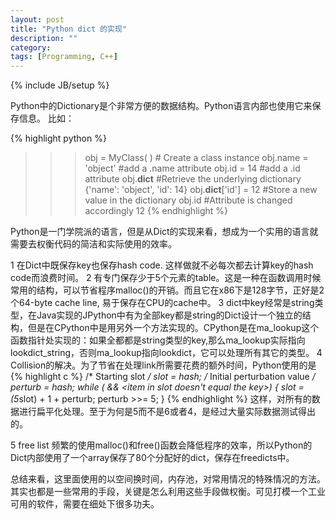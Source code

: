 ```yaml
---
layout: post
title: "Python dict 的实现"
description: ""
category:
tags: [Programming, C++]
---
```

{% include JB/setup %}

Python中的Dictionary是个非常方便的数据结构。Python语言内部也使用它来保存信息。
比如：

{% highlight python %}
>>> obj = MyClass( )  # Create a class instance
>>> obj.name = 'object'  #add a .name attribute
>>> obj.id = 14      #add a .id attribute
>>> obj.__dict__  #Retrieve the underlying dictionary
{'name': 'object', 'id': 14}
>>> obj.__dict__['id'] = 12  #Store a new value in the dictionary
>>> obj.id   #Attribute is changed accordingly
12
{% endhighlight %}

Python是一门学院派的语言，但是从Dict的实现来看，想成为一个实用的语言就需要去权衡代码的简洁和实际使用的效率。

1 在Dict中既保存key也保存hash code. 这样做就不必每次都去计算key的hash code而浪费时间。
2 有专门保存少于5个元素的table。这是一种在函数调用时候常用的结构，可以节省程序malloc()的开销。而且它在x86下是128字节，正好是2个64-byte cache line, 易于保存在CPU的cache中。
3 dict中key经常是string类型，在Java实现的JPython中有为全部key都是string的Dict设计一个独立的结构，但是在CPython中是用另外一个方法实现的。CPython是在ma_lookup这个函数指针处实现的：如果全都都是string类型的key,那么ma_lookup实际指向lookdict_string，否则ma_lookup指向lookdict，它可以处理所有其它的类型。
4 Collision的解决。为了节省在处理link所需要花费的额外时间，Python使用的是
{% highlight c %}
/* Starting slot */
slot = hash;
/* Initial perturbation value */
perturb = hash;
while (<slot is full> && <item in slot doesn't equal the key>) {
    slot = (5*slot) + 1 + perturb;
    perturb >>= 5;
}
{% endhighlight %}
这样，对所有的数据进行扁平化处理。至于为何是5而不是6或者4，是经过大量实际数据测试得出的。

5 free list
频繁的使用malloc()和free()函数会降低程序的效率，所以Python的Dict内部使用了一个array保存了80个分配好的dict，保存在freedicts中。

总结来看，这里面使用的以空间换时间，内存池，对常用情况的特殊情况的方法。其实也都是一些常用的手段，关键是怎么利用这些手段做权衡。可见打模一个工业可用的软件，需要在细处下很多功夫。

